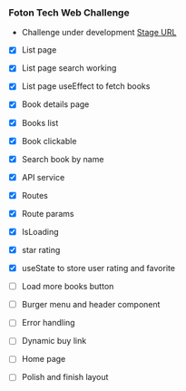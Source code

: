 ### Foton Tech Web Challenge

- Challenge under development
  [Stage URL](https://60273dbab46f993863e43899--foton-challenge-rocks.netlify.app "App current state")

- [x] List page
- [x] List page search working
- [x] List page useEffect to fetch books
- [x] Book details page
- [x] Books list
- [x] Book clickable
- [x] Search book by name
- [x] API service
- [x] Routes
- [x] Route params
- [x] IsLoading
- [x] star rating
- [x] useState to store user rating and favorite
- [ ] Load more books button
- [ ] Burger menu and header component
- [ ] Error handling

- [ ] Dynamic buy link
- [ ] Home page
- [ ] Polish and finish layout

